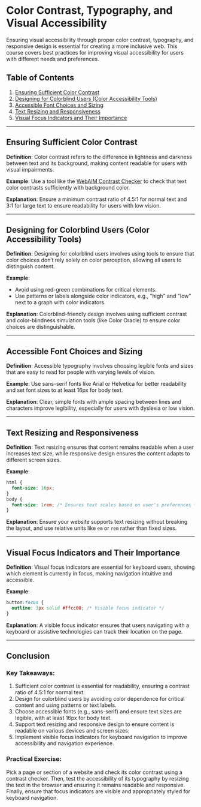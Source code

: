
# Color Contrast, Typography, and Visual Accessibility

Ensuring visual accessibility through proper color contrast, typography, and responsive design is essential for creating a more inclusive web. This course covers best practices for improving visual accessibility for users with different needs and preferences.

## Table of Contents
1. [Ensuring Sufficient Color Contrast](#ensuring-sufficient-color-contrast)
2. [Designing for Colorblind Users (Color Accessibility Tools)](#designing-for-colorblind-users-color-accessibility-tools)
3. [Accessible Font Choices and Sizing](#accessible-font-choices-and-sizing)
4. [Text Resizing and Responsiveness](#text-resizing-and-responsiveness)
5. [Visual Focus Indicators and Their Importance](#visual-focus-indicators-and-their-importance)

---

## Ensuring Sufficient Color Contrast

**Definition**: Color contrast refers to the difference in lightness and darkness between text and its background, making content readable for users with visual impairments.

**Example**: Use a tool like the [WebAIM Contrast Checker](https://webaim.org/resources/contrastchecker/) to check that text color contrasts sufficiently with background color.

**Explanation**: Ensure a minimum contrast ratio of 4.5:1 for normal text and 3:1 for large text to ensure readability for users with low vision.

---

## Designing for Colorblind Users (Color Accessibility Tools)

**Definition**: Designing for colorblind users involves using tools to ensure that color choices don’t rely solely on color perception, allowing all users to distinguish content.

**Example**: 
- Avoid using red-green combinations for critical elements.
- Use patterns or labels alongside color indicators, e.g., "high" and "low" next to a graph with color indicators.

**Explanation**: Colorblind-friendly design involves using sufficient contrast and color-blindness simulation tools (like Color Oracle) to ensure color choices are distinguishable.

---

## Accessible Font Choices and Sizing

**Definition**: Accessible typography involves choosing legible fonts and sizes that are easy to read for people with varying levels of vision.

**Example**: Use sans-serif fonts like Arial or Helvetica for better readability and set font sizes to at least 16px for body text.

**Explanation**: Clear, simple fonts with ample spacing between lines and characters improve legibility, especially for users with dyslexia or low vision.

---

## Text Resizing and Responsiveness

**Definition**: Text resizing ensures that content remains readable when a user increases text size, while responsive design ensures the content adapts to different screen sizes.

**Example**: 
```css
html {
  font-size: 16px;
}
body {
  font-size: 1rem; /* Ensures text scales based on user's preferences */
}
```

**Explanation**: Ensure your website supports text resizing without breaking the layout, and use relative units like `em` or `rem` rather than fixed sizes.

---

## Visual Focus Indicators and Their Importance

**Definition**: Visual focus indicators are essential for keyboard users, showing which element is currently in focus, making navigation intuitive and accessible.

**Example**: 
```css
button:focus {
  outline: 3px solid #ffcc00; /* Visible focus indicator */
}
```

**Explanation**: A visible focus indicator ensures that users navigating with a keyboard or assistive technologies can track their location on the page.

---

## Conclusion

### Key Takeaways:
1. Sufficient color contrast is essential for readability, ensuring a contrast ratio of 4.5:1 for normal text.
2. Design for colorblind users by avoiding color dependence for critical content and using patterns or text labels.
3. Choose accessible fonts (e.g., sans-serif) and ensure text sizes are legible, with at least 16px for body text.
4. Support text resizing and responsive design to ensure content is readable on various devices and screen sizes.
5. Implement visible focus indicators for keyboard navigation to improve accessibility and navigation experience.

### Practical Exercise:
Pick a page or section of a website and check its color contrast using a contrast checker. Then, test the accessibility of its typography by resizing the text in the browser and ensuring it remains readable and responsive. Finally, ensure that focus indicators are visible and appropriately styled for keyboard navigation.
